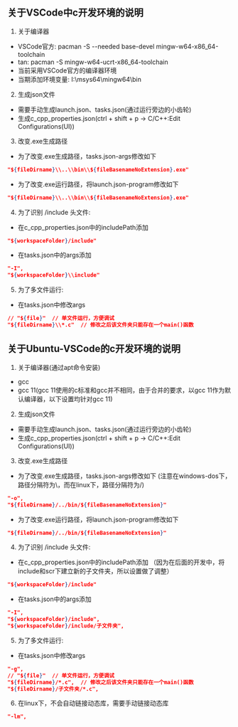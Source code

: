 ## 关于VSCode中c开发环境的说明
1. 关于编译器
- VSCode官方: pacman -S --needed base-devel mingw-w64-x86_64-toolchain
- tan: pacman -S mingw-w64-ucrt-x86_64-toolchain
- 当前采用VSCode官方的编译器环境
- 当期添加环境变量: I:\msys64\mingw64\bin
2. 生成json文件
- 需要手动生成launch.json、tasks.json(通过运行旁边的小齿轮)
- 生成c_cpp_properties.json(ctrl + shift + p -> C/C++:Edit Configurations(UI))
3. 改变.exe生成路径
- 为了改变.exe生成路径，tasks.json-args修改如下
```json
"${fileDirname}\\..\\bin\\${fileBasenameNoExtension}.exe" 
```
- 为了改变.exe运行路径，将launch.json-program修改如下
```json
"${fileDirname}\\..\\bin\\${fileBasenameNoExtension}.exe"
```
4. 为了识别 /include 头文件:
- 在c_cpp_properties.json中的includePath添加
```json
"${workspaceFolder}/include"
```
- 在tasks.json中的args添加
```json
"-I", 
"${workspaceFolder}\\include"
```
5. 为了多文件运行:
- 在tasks.json中修改args
```json
// "${file}"  // 单文件运行，方便调试
"${fileDirname}\\*.c"  // 修改之后该文件夹只能存在一个main()函数
```

## 关于Ubuntu-VSCode的c开发环境的说明
1. 关于编译器(通过apt命令安装)
- gcc
- gcc 11(gcc 11使用的c标准和gcc并不相同，由于合并的要求，以gcc 11作为默认编译器，以下设置均针对gcc 11)
2. 生成json文件
- 需要手动生成launch.json、tasks.json(通过运行旁边的小齿轮)
- 生成c_cpp_properties.json(ctrl + shift + p -> C/C++:Edit Configurations(UI))
3. 改变.exe生成路径
- 为了改变.exe生成路径，tasks.json-args修改如下
(注意在windows-dos下，路径分隔符为\\，而在linux下，路径分隔符为/)
```json
"-o",
"${fileDirname}/../bin/${fileBasenameNoExtension}" 
```
- 为了改变.exe运行路径，将launch.json-program修改如下
```json
"${fileDirname}/../bin/${fileBasenameNoExtension}"
```
4. 为了识别 /include 头文件:
- 在c_cpp_properties.json中的includePath添加
（因为在后面的开发中，将include和scr下建立新的子文件夹，所以设置做了调整）
```json
"${workspaceFolder}/include"
```
- 在tasks.json中的args添加
```json
"-I", 
"${workspaceFolder}/include",
"${workspaceFolder}/include/子文件夹",
```
5. 为了多文件运行:
- 在tasks.json中修改args
```json
"-g",
// "${file}"  // 单文件运行，方便调试
"${fileDirname}/*.c",  // 修改之后该文件夹只能存在一个main()函数
"${fileDirname}/子文件夹/*.c",
```
6. 在linux下，不会自动链接动态库，需要手动链接动态库
```json
"-lm",
```